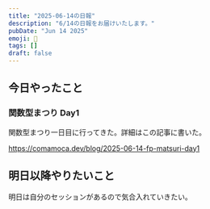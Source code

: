 ```yaml
---
title: "2025-06-14の日報"
description: "6/14の日報をお届けいたします。"
pubDate: "Jun 14 2025"
emoji: 🦊
tags: []
draft: false
---
```


## 今日やったこと

### 関数型まつり Day1

関数型まつり一日目に行ってきた。詳細はこの記事に書いた。

https://comamoca.dev/blog/2025-06-14-fp-matsuri-day1

## 明日以降やりたいこと

明日は自分のセッションがあるので気合入れていきたい。

[^1]: 懇親会の代金を現金で支払おうとしたのだけど、よりにもよって昼飯で5000円札を崩してしまったので5000円を下ろしに行っていた。
